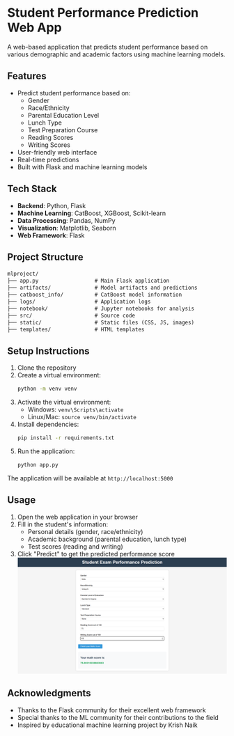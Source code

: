 # Student Performance Prediction Web App

A web-based application that predicts student performance based on various demographic and academic factors using machine learning models.

## Features

- Predict student performance based on:
  - Gender
  - Race/Ethnicity
  - Parental Education Level
  - Lunch Type
  - Test Preparation Course
  - Reading Scores
  - Writing Scores
- User-friendly web interface
- Real-time predictions
- Built with Flask and machine learning models

## Tech Stack

- **Backend**: Python, Flask
- **Machine Learning**: CatBoost, XGBoost, Scikit-learn
- **Data Processing**: Pandas, NumPy
- **Visualization**: Matplotlib, Seaborn
- **Web Framework**: Flask

## Project Structure

```
mlproject/
├── app.py                  # Main Flask application
├── artifacts/              # Model artifacts and predictions
├── catboost_info/          # CatBoost model information
├── logs/                   # Application logs
├── notebook/               # Jupyter notebooks for analysis
├── src/                    # Source code
├── static/                 # Static files (CSS, JS, images)
├── templates/              # HTML templates
```

## Setup Instructions

1. Clone the repository
2. Create a virtual environment:
   ```bash
   python -m venv venv
   ```
3. Activate the virtual environment:
   - Windows: `venv\Scripts\activate`
   - Linux/Mac: `source venv/bin/activate`
4. Install dependencies:
   ```bash
   pip install -r requirements.txt
   ```
5. Run the application:
   ```bash
   python app.py
   ```

The application will be available at `http://localhost:5000`

## Usage

1. Open the web application in your browser
2. Fill in the student's information:
   - Personal details (gender, race/ethnicity)
   - Academic background (parental education, lunch type)
   - Test scores (reading and writing)
3. Click "Predict" to get the predicted performance score
![Application Screenshot](static/images/Snapshot_of_home.png)

## Acknowledgments

- Thanks to the Flask community for their excellent web framework
- Special thanks to the ML community for their contributions to the field
- Inspired by educational machine learning project by Krish Naik
